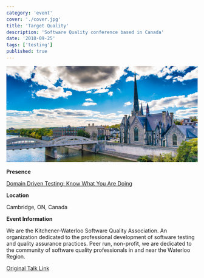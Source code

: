 ```yaml
---
category: 'event'
cover: './cover.jpg'
title: 'Target Quality'
description: 'Software Quality conference based in Canada'
date: '2018-09-25'
tags: ['testing']
published: true
---
```

![cover](./cover.jpg)

**Presence**

[Domain Driven Testing: Know What You Are Doing]() 

**Location**

Cambridge, ON, Canada

**Event Information**

We are the Kitchener-Waterloo Software Quality Association. An organization dedicated to the professional development of software testing and quality assurance practices. Peer run, non-profit, we are dedicated to the community of software quality professionals in and near the Waterloo Region.

[Original Talk Link](https://kwsqa.org/past-conferences/tq2018/schedule-tq2018/)

